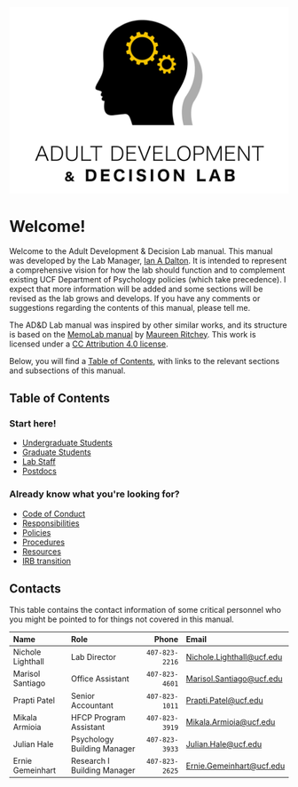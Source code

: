 ![ADD Lab Logo](graphics/ADDL_Logo_Black.png "ADD Lab Logo")

# Welcome!

Welcome to the Adult Development & Decision Lab manual. This manual was developed by the Lab Manager, [Ian A Dalton](http://ianad.me/). It is intended to represent a comprehensive vision for how the lab should function and to complement existing UCF Department of Psychology policies (which take precedence). I expect that more information will be added and some sections will be revised as the lab grows and develops. If you have any comments or suggestions regarding the contents of this manual, please tell me.

The AD&D Lab manual was inspired by other similar works, and its structure is based on the [MemoLab manual](http://github.com/memobc/memolab-manual) by [Maureen Ritchey](http://github.com/ritcheym). This work is licensed under a [CC Attribution 4.0 license](http://creativecommons.org/licenses/by/4.0/).

Below, you will find a [Table of Contents](#table-of-contents), with links to the relevant sections and subsections of this manual.

## Table of Contents

### Start here!

- [Undergraduate Students](onboarding.md#undergraduate-students)
- [Graduate Students](onboarding.md#graduate-students)
- [Lab Staff](onboarding.md#lab-staff)
- [Postdocs](onboarding.md#postdocs)

### Already know what you're looking for?

- [Code of Conduct](code-of-conduct.md#code-of-conduct)
- [Responsibilities](responsibilities.md#responsibilities--expectations)
- [Policies](policies.md#general-policies)
- [Procedures](procedures.md#procedures)
- [Resources](resources.md#lab-resources)
- [IRB transition](irb-transition.md)

## Contacts

This table contains the contact information of some critical personnel who you might be pointed to for things not covered in this manual.

| Name | Role | Phone | Email |
| :--- | :--- | ----: | :---- |
| Nichole Lighthall | Lab Director | `407-823-2216` | Nichole.Lighthall@ucf.edu |
| Marisol Santiago | Office Assistant | `407-823-4601` | Marisol.Santiago@ucf.edu |
| Prapti Patel | Senior Accountant | `407-823-1011` | Prapti.Patel@ucf.edu |
| Mikala Armioia | HFCP Program Assistant | `407-823-3919` | Mikala.Armioia@ucf.edu |
| Julian Hale | Psychology Building Manager | `407-823-3933` | Julian.Hale@ucf.edu |
| Ernie Gemeinhart | Research I Building Manager | `407-823-2625` | Ernie.Gemeinhart@ucf.edu |

